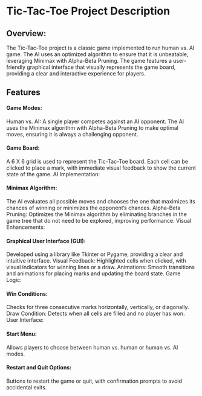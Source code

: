# Tic-Tac-Toe Project Description


## Overview:

The Tic-Tac-Toe project is a classic game implemented to run human vs. AI game. The AI uses an optimized algorithm to ensure that it is unbeatable, leveraging Minimax with Alpha-Beta Pruning. The game features a user-friendly graphical interface that visually represents the game board, providing a clear and interactive experience for players.

## Features

#### Game Modes:

Human vs. AI: A single player competes against an AI opponent. The AI uses the Minimax algorithm with Alpha-Beta Pruning to make optimal moves, ensuring it is always a challenging opponent.

#### Game Board:

A 6 X 6 grid is used to represent the Tic-Tac-Toe board.
Each cell can be clicked to place a mark, with immediate visual feedback to show the current state of the game.
AI Implementation:

#### Minimax Algorithm:

The AI evaluates all possible moves and chooses the one that maximizes its chances of winning or minimizes the opponent’s chances.
Alpha-Beta Pruning: Optimizes the Minimax algorithm by eliminating branches in the game tree that do not need to be explored, improving performance.
Visual Enhancements:

#### Graphical User Interface (GUI): 

Developed using a library like Tkinter or Pygame, providing a clear and intuitive interface.
Visual Feedback: Highlighted cells when clicked, with visual indicators for winning lines or a draw.
Animations: Smooth transitions and animations for placing marks and updating the board state.
Game Logic:

#### Win Conditions:

Checks for three consecutive marks horizontally, vertically, or diagonally.
Draw Condition: Detects when all cells are filled and no player has won.
User Interface:

#### Start Menu:

Allows players to choose between human vs. human or human vs. AI modes.

#### Restart and Quit Options:

Buttons to restart the game or quit, with confirmation prompts to avoid accidental exits.
